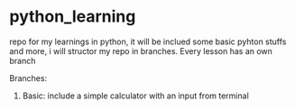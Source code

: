 # python_learning
repo for my learnings in python, it will be inclued some basic pyhton stuffs and more, i will structor my repo in branches. Every lesson has an own branch

Branches: 
1. Basic: include a simple calculator with an input from terminal

